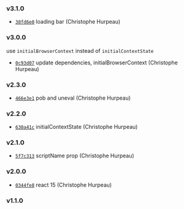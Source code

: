 ### v3.1.0

- [`38fd6e0`](https://github.com/turacojs/fody-html-layout/commit/38fd6e088326505bee12491c1f3920dc7ba2488c) loading bar (Christophe Hurpeau)



### v3.0.0

use `initialBrowserContext` instead of `initialContextState`

- [`0c93d07`](https://github.com/turacojs/fody-html-layout/commit/0c93d07661c5c954f990545c69044cf89c400e76) update dependencies, initialBrowserContext (Christophe Hurpeau)

### v2.3.0

- [`466e3e1`](https://github.com/turacojs/fody-html-layout/commit/466e3e14dfed51605852db85645791d0f1c6403b) pob and uneval (Christophe Hurpeau)

### v2.2.0

- [`630a41c`](https://github.com/turacojs/fody-html-layout/commit/630a41c4554d2cdb9506bd16daac51c2400a60e2) initialContextState (Christophe Hurpeau)

### v2.1.0

- [`5f7c313`](https://github.com/turacojs/fody-html-layout/commit/5f7c3132a28c29587825860c9b7a9edb563f552e) scriptName prop (Christophe Hurpeau)

### v2.0.0

- [`0344fe8`](https://github.com/turacojs/fody-html-layout/commit/0344fe8ed8a6a4b9e74f5fa5defbe98999435f73) react 15 (Christophe Hurpeau)

### v1.1.0
